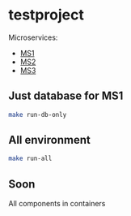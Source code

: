 # testproject

Microservices:

- [MS1](https://github.com/motemere/entrypoint)
- [MS2](https://github.com/motemere/middleproxy)
- [MS3](https://github.com/motemere/endproxy)

## Just database for MS1

```bash
make run-db-only
```

## All environment

```bash
make run-all
```

## Soon

All components in containers
